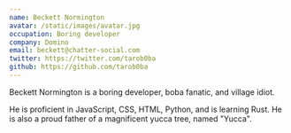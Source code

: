 ```yaml
---
name: Beckett Normington
avatar: /static/images/avatar.jpg
occupation: Boring developer
company: Domino
email: beckett@chatter-social.com
twitter: https://twitter.com/tarob0ba
github: https://github.com/tarob0ba
---
```


Beckett Normington is a boring developer, boba fanatic, and village idiot.

He is proficient in JavaScript, CSS, HTML, Python, and is learning Rust. He is also a proud father of a magnificent yucca tree, named "Yucca".